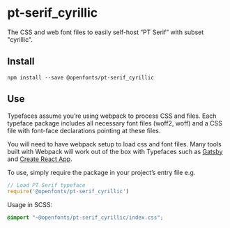 
# pt-serif_cyrillic

The CSS and web font files to easily self-host “PT Serif” with subset "cyrillic".

## Install

`npm install --save @openfonts/pt-serif_cyrillic`

## Use

Typefaces assume you’re using webpack to process CSS and files. Each typeface
package includes all necessary font files (woff2, woff) and a CSS file with
font-face declarations pointing at these files.

You will need to have webpack setup to load css and font files. Many tools built
with Webpack will work out of the box with Typefaces such as [Gatsby](https://github.com/gatsbyjs/gatsby)
and [Create React App](https://github.com/facebookincubator/create-react-app).

To use, simply require the package in your project’s entry file e.g.

```javascript
// Load PT Serif typeface
require('@openfonts/pt-serif_cyrillic')
```

Usage in SCSS:
```scss
@import "~@openfonts/pt-serif_cyrillic/index.css";
```
